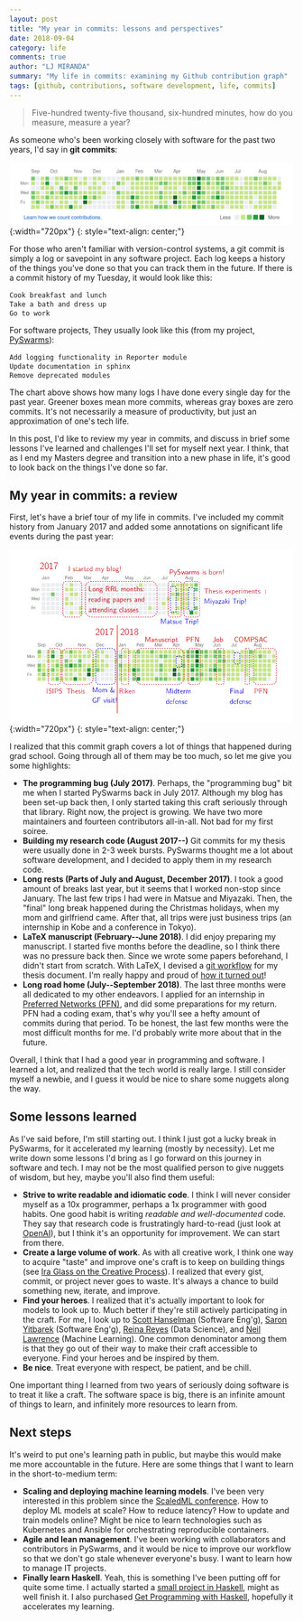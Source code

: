 ```yaml
---
layout: post
title: "My year in commits: lessons and perspectives"
date: 2018-09-04
category: life
comments: true
author: "LJ MIRANDA"
summary: "My life in commits: examining my Github contribution graph"
tags: [github, contributions, software development, life, commits]
---
```


> Five-hundred twenty-five thousand, six-hundred minutes, how do you measure,
> measure a year?

As someone who's been working closely with software for the past two years, I'd
say in **git commits**:

![github](/assets/png/life/my-life-in-commits.png){:width="720px"}
{: style="text-align: center;"}

For those who aren't familiar with version-control systems, a git commit is
simply a log or savepoint in any software project. Each log keeps a history of
the things you've done so that you can track them in the future. If there is a
commit history of my Tuesday, it would look like this:

```
Cook breakfast and lunch
Take a bath and dress up
Go to work
```

For software projects, They usually look like this (from my project, [PySwarms](https://github.com/ljvmiranda921/pyswarms)):

```
Add logging functionality in Reporter module
Update documentation in sphinx
Remove deprecated modules
```

The chart above shows how many logs I have done every single day for the past
year. Greener boxes mean more commits, whereas gray boxes are zero commits.
It's not necessarily a measure of productivity, but just an approximation of
one's tech life. 

In this post, I'd like to review my year in commits, and discuss in brief some
lessons I've learned and challenges I'll set for myself next year. I think,
that as I end my Masters degree and transition into a new phase in life, it's
good to look back on the things I've done so far.

## My year in commits: a review

First, let's have a brief tour of my life in commits. I've included my commit
history from January 2017 and added some annotations on significant life events
during the past year:

![github](/assets/png/life/my-life-in-commits-annot.png){:width="720px"}
{: style="text-align: center;"}


I realized that this commit graph covers a lot of things that happened during
grad school. Going through all of them may be too much, so let me give you some
highlights:

* **The programming bug (July 2017)**. Perhaps, the "programming bug" bit me
  when I started PySwarms back in July 2017. Although my blog has been set-up
  back then, I only started taking this craft seriously through that library.
  Right now, the project is growing. We have two more maintainers and fourteen
  contributors all-in-all. Not bad for my first soiree.
* **Building my research code (August 2017--)** Git commits for my thesis were
  usually done in 2-3 week bursts. PySwarms thought me a lot about software
  development, and I decided to apply them in my research code.
* **Long rests (Parts of July and August, December 2017)**. I took a good
  amount of breaks last year, but it seems that I worked non-stop since
  January. The last few trips I had were in Matsue and Miyazaki.  Then, the
  "final" long break happened during the Christmas holidays, when my mom and
  girlfriend came.  After that, all trips were just business trips (an
  internship in Kobe and a conference in Tokyo). 
* **LaTeX manuscript (February--June 2018)**. I did enjoy preparing my
  manuscript. I started five months before the deadline, so I think there was
  no pressure back then. Since we wrote some papers beforehand, I didn't start
  from scratch. With LaTeX, I devised a [git
  workflow](https://ljvmiranda921.github.io/notebook/2018/02/04/continuous-integration-for-latex/)
  for my thesis document. I'm really happy and proud of [how it turned out](https://github.com/ljvmiranda921/thesis-manuscript)!
* **Long road home (July--September 2018)**. The last three months were all
  dedicated to my other endeavors. I applied for an internship in [Preferred
  Networks (PFN)](https://www.preferred-networks.jp/en/), and did some
  preparations for my return. PFN had a coding exam, that's why you'll see a
  hefty amount of commits during that period. To be honest, the last few months
  were the most difficult months for me. I'd probably write more about that in
  the future.

Overall, I think that I had a good year in programming and software. I learned
a lot, and realized that the tech world is really large. I still consider
myself a newbie, and I guess it would be nice to share some nuggets along
the way.

## Some lessons learned

As I've said before, I'm still starting out. I think I just got a lucky break
in PySwarms, for it accelerated my learning (mostly by necessity). Let me
write down some lessons I'd bring as I go forward on this journey in software
and tech. I may not be the most qualified person to give nuggets of wisdom, but
hey, maybe you'll also find them useful: 

* **Strive to write readable and idiomatic code**. I think I will never
  consider myself as a 10x programmer, perhaps a 1x programmer with good
  habits. One good habit is writing *readable and well-documented* code. They say
  that research code is frustratingly hard-to-read (just look at
  [OpenAI](https://www.reddit.com/r/MachineLearning/comments/95ft1j/d_are_openai_codes_difficult_to_read_or_is_it/)),
  but I think it's an opportunity for improvement. We can start from there.
* **Create a large volume of work**. As with all creative work, I think one way
  to acquire "taste" and improve one's craft is to keep on building things (see
  [Ira Glass on the Creative
  Process](https://www.youtube.com/watch?v=PbC4gqZGPSY)). I realized that every
  gist, commit, or project never goes to waste. It's always a chance to build
  something new, iterate, and improve. 
* **Find your heroes**. I realized that it's actually important to look for
  models to look up to. Much better if they're still actively participating in
  the craft. For me, I look up to [Scott Hanselman](https://www.hanselman.com/)
  (Software Eng'g), [Saron Yitbarek](https://www.codenewbie.org/) (Software
  Eng'g), [Reina Reyes](https://twitter.com/reina_reyes?lang=en) (Data
  Science), and [Neil Lawrence](http://inverseprobability.com/) (Machine
  Learning). One common denominator among them is that they go out of their way
  to make their craft accessible to everyone. Find your heroes and be inspired
  by them. 
* **Be nice**. Treat everyone with respect, be patient, and be chill.

One important thing I learned from two years of seriously doing software is to
treat it like a craft. The software space is big, there is an infinite amount
of things to learn, and infinitely more resources to learn from.  

## Next steps

It's weird to put one's learning path in public, but maybe this would make me
more accountable in the future. Here are some things that I want to learn
in the short-to-medium term:

* **Scaling and deploying machine learning models**. I've been very interested
  in this problem since the [ScaledML conference](http://scaledml.org/).  How
  to deploy ML models at scale? How to reduce latency? How to update and train
  models online? Might be nice to learn technologies such as Kubernetes and
  Ansible for orchestrating reproducible containers.  
* **Agile and lean management**. I've been working with collaborators and
  contributors in PySwarms, and it would be nice to improve our workflow so
  that we don't go stale whenever everyone's busy. I want to learn how to
  manage IT projects.
* **Finally learn Haskell**. Yeah, this is something I've been putting off for
  quite some time. I actually started a [small project in
  Haskell](https://github.com/ljvmiranda921/pokecatch), might as well finish
  it. I also purchased [Get Programming with Haskell](https://www.manning.com/books/get-programming-with-haskell), hopefully it accelerates my learning. 
